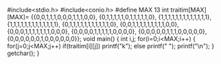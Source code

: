 #include<stdio.h>
#include<conio.h>
#define MAX 13
int traitim[MAX][MAX]= {{0,0,1,1,1,0,0,0,1,1,1,0,0},
{0,1,1,1,1,1,0,1,1,1,1,1,0},
{1,1,1,1,1,1,1,1,1,1,1,1,1},
{1,1,1,1,1,1,1,1,1,1,1,1,1},
{0,1,1,1,1,1,1,1,1,1,1,1,0},
{0,0,1,1,1,1,1,1,1,1,1,0,0},
{0,0,0,1,1,1,1,1,1,1,0,0,0},
{0,0,0,0,1,1,1,1,1,0,0,0,0},
{0,0,0,0,0,1,1,1,0,0,0,0,0},
{0,0,0,0,0,0,1,0,0,0,0,0,0}};
void main()
{
int i,j;
for(i=0;i<MAX;i++)
{
for(j=0;j<MAX;j++)
if(traitim[i][j])
printf("k");
else
printf(" ");
printf("\n");
}
getchar();
}
